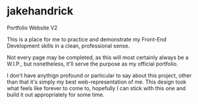# jakehandrick
Portfolio Website V2

This is a place for me to practice and demonstrate my Front-End Development skills in a clean, professional sense. 

Not every page may be completed, as this will most certainly always be a W.I.P., but nonetheless, it'll serve the purpose as my official portfolio.  

I don't have anythign profound or particular to say about this project, other than that it's simply my best web-representation of me. This design took what feels like forever to come to, hopefully I can stick with this one and build it out appropriately for some time. 
